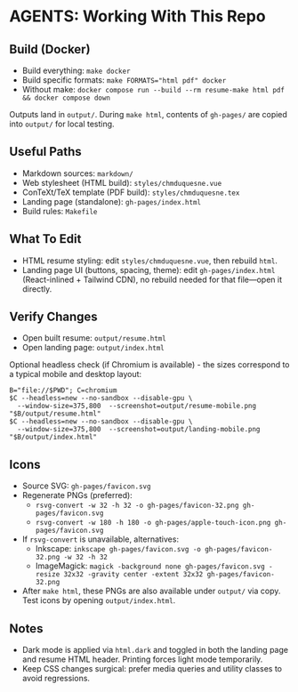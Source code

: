 # AGENTS: Working With This Repo

## Build (Docker)
- Build everything: `make docker`
- Build specific formats: `make FORMATS="html pdf" docker`
- Without make: `docker compose run --build --rm resume-make html pdf && docker compose down`

Outputs land in `output/`. During `make html`, contents of `gh-pages/` are copied into `output/` for local testing.

## Useful Paths
- Markdown sources: `markdown/`
- Web stylesheet (HTML build): `styles/chmduquesne.vue`
- ConTeXt/TeX template (PDF build): `styles/chmduquesne.tex`
- Landing page (standalone): `gh-pages/index.html`
- Build rules: `Makefile`

## What To Edit
- HTML resume styling: edit `styles/chmduquesne.vue`, then rebuild `html`.
- Landing page UI (buttons, spacing, theme): edit `gh-pages/index.html` (React-inlined + Tailwind CDN), no rebuild needed for that file—open it directly.

## Verify Changes
- Open built resume: `output/resume.html`
- Open landing page: `output/index.html`

Optional headless check (if Chromium is available) - the sizes correspond to a typical mobile and desktop layout:
```
B="file://$PWD"; C=chromium
$C --headless=new --no-sandbox --disable-gpu \
  --window-size=375,800  --screenshot=output/resume-mobile.png  "$B/output/resume.html"
$C --headless=new --no-sandbox --disable-gpu \
  --window-size=375,800  --screenshot=output/landing-mobile.png "$B/output/index.html"
```

## Icons
- Source SVG: `gh-pages/favicon.svg`
- Regenerate PNGs (preferred):
  - `rsvg-convert -w 32 -h 32 -o gh-pages/favicon-32.png gh-pages/favicon.svg`
  - `rsvg-convert -w 180 -h 180 -o gh-pages/apple-touch-icon.png gh-pages/favicon.svg`
- If `rsvg-convert` is unavailable, alternatives:
  - Inkscape: `inkscape gh-pages/favicon.svg -o gh-pages/favicon-32.png -w 32 -h 32`
  - ImageMagick: `magick -background none gh-pages/favicon.svg -resize 32x32 -gravity center -extent 32x32 gh-pages/favicon-32.png`
- After `make html`, these PNGs are also available under `output/` via copy. Test icons by opening `output/index.html`.

## Notes
- Dark mode is applied via `html.dark` and toggled in both the landing page and resume HTML header. Printing forces light mode temporarily.
- Keep CSS changes surgical: prefer media queries and utility classes to avoid regressions.
